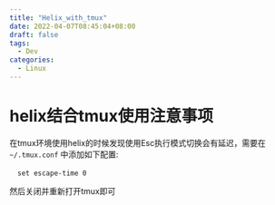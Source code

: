 ```yaml
---
title: "Helix_with_tmux"
date: 2022-04-07T08:45:04+08:00
draft: false
tags: 
  - Dev
categories:
  - Linux
---
```



# **helix结合tmux使用注意事项**

在tmux环境使用helix的时候发现使用Esc执行模式切换会有延迟，需要在 `~/.tmux.conf` 中添加如下配置: 

&emsp;`set escape-time 0`

然后关闭并重新打开tmux即可